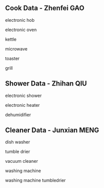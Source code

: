 ## Cook Data - Zhenfei GAO

electronic hob

electronic oven

kettle

microwave

toaster

grill 

## Shower Data - Zhihan QIU

electronic shower

electronic heater 

dehumidifier 

## Cleaner Data - Junxian MENG

dish washer

tumble drier

vacuum cleaner

washing machine

washing machine tumbledrier